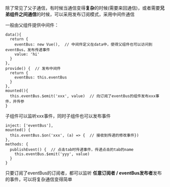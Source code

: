 除了常见了父子通信，有时候当通信变得**复杂**的时候(需要来回通信)，或者需要**兄弟组件之间通信**的时候，可以采用发布订阅模式，采用中间件通信

一般由父组件提供中间件：
```
data(){
  return {
    eventBus: new Vue(),  // 中间件定义在data中，使得父组件也可以访问到eventBus，发布传递事件
    value: 'hi'
  }
},
provide() {  // 发布中间件
  return {
    eventBus: this.eventBus
  }
},
mounted(){  
  this.eventBus.$emit('xxx', value)  // 向订阅了eventBus的组件发布xxx事件，并传参
}
```
子组件可以监听xxx事件，同时子组件也可以发布事件
```
inject: ['eventBus'],
mounted() {
  this.eventBus.$on('xxx', (a) => {  // 接收到传递的修改事件})
},
methods: {
  publishEvent() {  // 点击tab时传递事件，传递点击的tab的name
    this.eventBus.$emit('yyy', value)
  }
}
```

只要订阅了eventBus的订阅者，都可以监听 **任意订阅者 / eventBus发布者**发布的事件，可以将复杂通信变得简单

